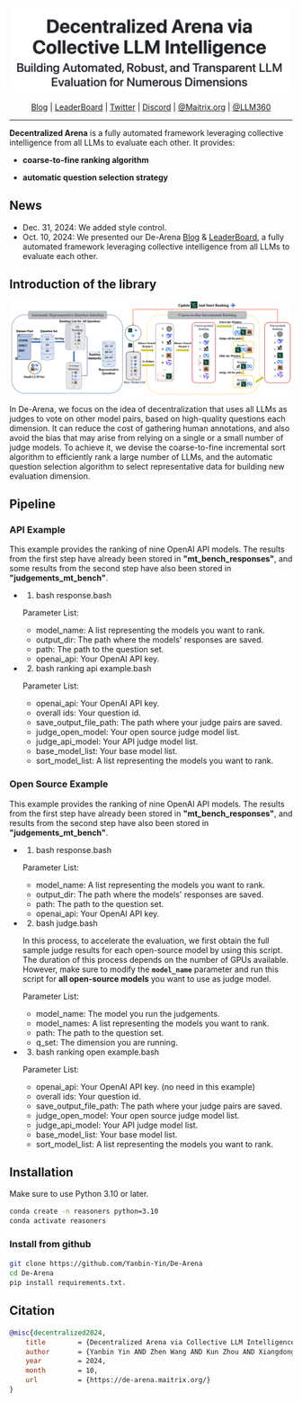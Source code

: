 ![logo](assets/logo.jpg#pic_center)


<p align="center">
  <a href="https://de-arena.maitrix.org">Blog</a>
  |
  <a href="https://huggingface.co/spaces/LLM360/de-arena">LeaderBoard</a>
  |
  <a href="https://x.com/MaitrixOrg">Twitter</a>
  |
  <a href="https://discord.gg/b5NEhRbvJg">Discord</a>
  |
  <a href="https://maitrix.org/">@Maitrix.org</a>
  |
  <a href="https://www.llm360.ai">@LLM360</a>
</p>

---

**Decentralized Arena**  is a fully automated framework leveraging collective intelligence from all LLMs to evaluate each other. It provides:

- **coarse-to-fine ranking algorithm**

- **automatic question selection strategy**

## News
- Dec. 31, 2024: We added style control.
- Oct. 10, 2024: We presented our De-Arena [Blog](https://de-arena.maitrix.org) & [LeaderBoard](https://huggingface.co/spaces/LLM360/de-arena), a fully automated framework leveraging collective intelligence from all LLMs to evaluate each other.

## Introduction of the library

![De-Arena Structure](assets/model_01.png)

In De-Arena, we focus on the idea of decentralization that uses all LLMs as judges to vote on other model pairs, based on high-quality questions each dimension. It can reduce the cost of gathering human annotations, and also avoid the bias that may arise
from relying on a single or a small number of judge models. To achieve it, we devise the coarse-to-fine incremental sort algorithm to efficiently rank a large number of LLMs, and the automatic question selection algorithm to select representative data for building new evaluation dimension.

## Pipeline
### API Example
This example provides the ranking of nine OpenAI API models. The results from the first step have already been stored in **"mt_bench_responses"**, and some results from the second step have also been stored in **"judgements_mt_bench"**. 

- 1. bash response.bash
     
  Parameter List:
  
    - model_name: A list representing the models you want to rank.
    - output_dir: The path where the models' responses are saved.
    - path: The path to the question set.
    - openai_api: Your OpenAI API key.

- 2. bash ranking api example.bash
     
  Parameter List:
  
    - openai_api: Your OpenAI API key.
    - overall ids: Your question id.
    - save_output_file_path: The path where your judge pairs are saved.
    - judge_open_model: Your open source judge model list.
    - judge_api_model: Your API judge model list.
    - base_model_list: Your base model list.
    - sort_model_list: A list representing the models you want to rank.

### Open Source Example
This example provides the ranking of nine OpenAI API models. The results from the first step have already been stored in **"mt_bench_responses"**, and results from the second step have also been stored in **"judgements_mt_bench"**. 

- 1. bash response.bash
     
  Parameter List:
  
    - model_name: A list representing the models you want to rank.
    - output_dir: The path where the models' responses are saved.
    - path: The path to the question set.
    - openai_api: Your OpenAI API key.

- 2. bash judge.bash

  In this process, to accelerate the evaluation, we first obtain the full sample judge results for each open-source model by using this script. The duration of this process depends on the number of GPUs available. However, make sure to modify the **`model_name`** parameter and run this script for **all open-source models** you want to use as judge model.

  Parameter List:
  
    - model_name: The model you run the judgements.
    - model_names: A list representing the models you want to rank.
    - path: The path to the question set.
    - q_set: The dimension you are running.

- 3. bash ranking open example.bash
     
  Parameter List:
  
    - openai_api: Your OpenAI API key. (no need in this example)
    - overall ids: Your question id.
    - save_output_file_path: The path where your judge pairs are saved.
    - judge_open_model: Your open source judge model list.
    - judge_api_model: Your API judge model list.
    - base_model_list: Your base model list.
    - sort_model_list: A list representing the models you want to rank.


## Installation

Make sure to use Python 3.10 or later.

```bash
conda create -n reasoners python=3.10
conda activate reasoners
```

### Install from github

```bash
git clone https://github.com/Yanbin-Yin/De-Arena
cd De-Arena
pip install requirements.txt.
```

## Citation
```bibtex
@misc{decentralized2024,
    title        = {Decentralized Arena via Collective LLM Intelligence: Building Automated, Robust, and Transparent LLM Evaluation for Numerous Dimensions},
    author       = {Yanbin Yin AND Zhen Wang AND Kun Zhou AND Xiangdong Zhang AND Shibo Hao AND Yi Gu AND Jieyuan Liu AND Somanshu Singla AND Tianyang Liu AND Xing, Eric P. AND Zhengzhong Liu AND Haojian Jin AND Zhiting Hu},
    year         = 2024,
    month        = 10,
    url          = {https://de-arena.maitrix.org/}
}
```
